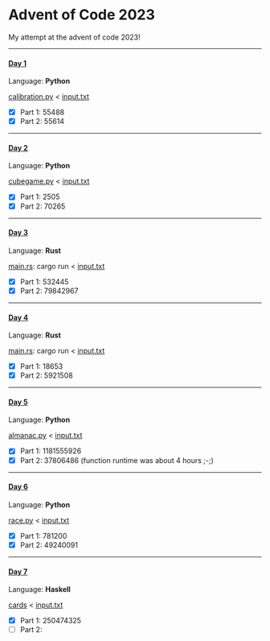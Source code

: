 # Advent of Code 2023
My attempt at the advent of code 2023!

---
#### [Day 1](https://adventofcode.com/2023/day/1)
Language: **Python**

[calibration.py](Day1/calibration.py) < [input.txt](Day1/input.txt)
- [x] Part 1: 55488
- [x] Part 2: 55614

---
#### [Day 2](https://adventofcode.com/2023/day/2)
Language: **Python**

[cubegame.py](Day2/cubegame.py) < [input.txt](Day2/input.txt)
- [x] Part 1: 2505
- [x] Part 2: 70265

---
#### [Day 3](https://adventofcode.com/2023/day/3)
Language: **Rust**

[main.rs](Day3/src/main.rs): cargo run < [input.txt](Day3/input.txt)
- [x] Part 1: 532445
- [x] Part 2: 79842967

---
#### [Day 4](https://adventofcode.com/2023/day/4)
Language: **Rust**

[main.rs](Day4/src/main.rs): cargo run < [input.txt](Day3/input.txt)
- [x] Part 1: 18653
- [x] Part 2: 5921508

---
#### [Day 5](https://adventofcode.com/2023/day/5)
Language: **Python**

[almanac.py](Day5/almanac.py) < [input.txt](Day5/input.txt)
- [x] Part 1: 1181555926
- [x] Part 2: 37806486  (function runtime was about 4 hours ;-;)

---
#### [Day 6](https://adventofcode.com/2023/day/6)
Language: **Python**

[race.py](Day6/race.py) < [input.txt](Day6/input.txt)
- [x] Part 1: 781200
- [x] Part 2: 49240091

---
#### [Day 7](https://adventofcode.com/2023/day/7)
Language: **Haskell**

[cards](Day7/cards) < [input.txt](Day7/input.txt)
- [x] Part 1: 250474325
- [ ] Part 2: